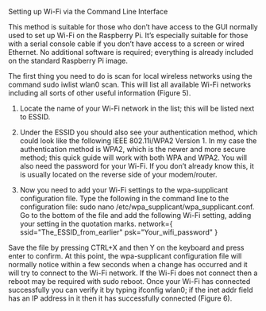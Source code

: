 Setting up Wi-Fi via the Command Line Interface

This method is suitable for those who don’t have access to the GUI normally used to set up Wi-Fi on the Raspberry Pi. It’s especially suitable for those with a serial console cable if you don’t have access to a screen or wired Ethernet. No additional software is required; everything is already included on the standard Raspberry Pi image.

The first thing you need to do is scan for local wireless networks using the command sudo iwlist wlan0 scan. This will list all available Wi-Fi networks including all sorts of other useful information (Figure 5).

1. Locate the name of your Wi-Fi network in the list; this will be listed next to ESSID.

2. Under the ESSID you should also see your authentication method, which could look like the following IEEE 802.11i/WPA2 Version 1. In my case the authentication method is WPA2, which is the newer and more secure method; this quick guide will work with both WPA and WPA2. You will also need the password for your Wi-Fi. If you don’t already know this, it is usually located on the reverse side of your modem/router.

3. Now you need to add your Wi-Fi settings to the wpa-supplicant configuration file. Type the following in the command line to the configuration file: sudo nano /etc/wpa_supplicant/wpa_supplicant.conf. Go to the bottom of the file and add the following Wi-Fi setting, adding your setting in the quotation marks.
network={
    ssid="The_ESSID_from_earlier"
    psk="Your_wifi_password"
}

Save the file by pressing CTRL+X and then Y on the keyboard and press enter to confirm. At this point, the wpa-supplicant configuration file will normally notice within a few seconds when a change has occurred and it will try to connect to the Wi-Fi network. If the Wi-Fi does not connect then a reboot may be required with sudo reboot. Once your Wi-Fi has connected successfully you can verify it by typing ifconfig wlan0; if the inet addr field has an IP address in it then it has successfully connected (Figure 6).